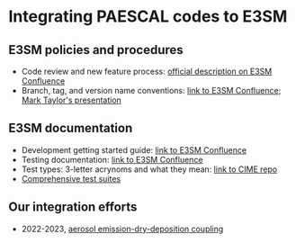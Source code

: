 # Integrating PAESCAL codes to E3SM

## E3SM policies and procedures

- Code review and new feature process: [official description on E3SM Confluence](https://acme-climate.atlassian.net/wiki/spaces/DOC/pages/3438608385/E3SM+Code+Review+and+New+Feature+Process)
- Branch, tag, and version name conventions: [link to E3SM Confluence](https://acme-climate.atlassian.net/wiki/spaces/DOC/pages/2523172/Branch+Tag+and+Version+name+conventions); [Mark Taylor's presentation](https://www.youtube.com/watch?v=08iD2wGuVDg)

## E3SM documentation

- Development getting started guide: [link to E3SM Confluence](https://acme-climate.atlassian.net/wiki/spaces/DOC/pages/1868455/Development+Getting+Started+Guide)
- Testing documentation: [link to E3SM Confluence](https://acme-climate.atlassian.net/wiki/spaces/DOC/pages/17006925/Testing)
- Test types: 3-letter acrynoms and what they mean: [link to CIME repo](https://github.com/ESMCI/cime/blob/master/CIME/SystemTests/README)
- [Comprehensive test suites](doc_e3sm_test_suites.md)

## Our integration efforts

- 2022-2023, [aerosol emission-dry-deposition coupling](2022-2023_aero_emis_drydep_coupling/aero_emis_drydep_coupling_notes.md)
